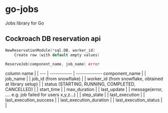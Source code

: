 # go-jobs

Jobs library for Go

## Cockroach DB reservation api

```Go
NewReservationModule(*sql.DB, worker_id)
    Create row (with default empty values)

ReserveJob(component_name, job_name) error
```

column name | |
--- | ----------- | -------------
component_name | |
job_name | |
job_id (from snowflake) | |
worker_id (from snowflake, obtained at library setup) | |
status (STARTING, RUNNING, COMPLETED, CANCELLED) | |
start_time | |
max_duration | |
last_update | |
message(error, .... e.g. job failed for users x,y,z...) | |
step_state | |
last_execution | |
last_execution_success | |
last_execution_duration | |
last_execution_status | |

